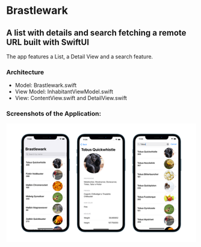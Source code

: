 # Brastlewark

## A list with details and search fetching a remote URL built with SwiftUI

The app features a List, a Detail View and a search feature.


### Architecture

- Model: Brastlewark.swift
- View Model: InhabitantViewModel.swift
- View: ContentView.swift and DetailView.swift

### Screenshots of the Application:

![Screenshots](brastlewark_screenshots.png)
